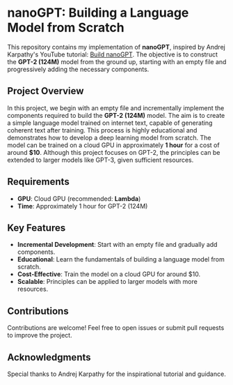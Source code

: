# nanoGPT: Building a Language Model from Scratch

This repository contains my implementation of **nanoGPT**, inspired by Andrej Karpathy's YouTube tutorial: [Build nanoGPT](https://www.youtube.com/watch?v=l8pRSuU81PU&t=2150s). The objective is to construct the **GPT-2 (124M)** model from the ground up, starting with an empty file and progressively adding the necessary components.

## Project Overview

In this project, we begin with an empty file and incrementally implement the components required to build the **GPT-2 (124M)** model. The aim is to create a simple language model trained on internet text, capable of generating coherent text after training. This process is highly educational and demonstrates how to develop a deep learning model from scratch. The model can be trained on a cloud GPU in approximately **1 hour** for a cost of around **$10**. Although this project focuses on GPT-2, the principles can be extended to larger models like GPT-3, given sufficient resources.

## Requirements

- **GPU**: Cloud GPU (recommended: **Lambda**)
- **Time**: Approximately 1 hour for GPT-2 (124M)

## Key Features

- **Incremental Development**: Start with an empty file and gradually add components.
- **Educational**: Learn the fundamentals of building a language model from scratch.
- **Cost-Effective**: Train the model on a cloud GPU for around $10.
- **Scalable**: Principles can be applied to larger models with more resources.


## Contributions

Contributions are welcome! Feel free to open issues or submit pull requests to improve the project.

## Acknowledgments

Special thanks to Andrej Karpathy for the inspirational tutorial and guidance.
